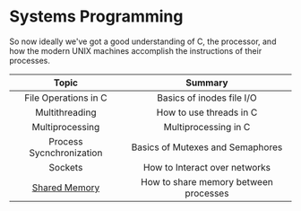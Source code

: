 # Systems Programming 

So now ideally we've got a good understanding of C, the processor, and how the modern UNIX machines accomplish the instructions of their processes. 


| Topic | Summary |  
|:-------------: | :-----:|
| File Operations in C | Basics of inodes file I/O |  
| Multithreading  | How to use threads in C |  
| Multiprocessing  | Multiprocessing in C |
| Process Sycnchronization | Basics of Mutexes and Semaphores |
| Sockets  | How to Interact over networks	|
| [Shared Memory](https://github.com/DavidAwad/Computer-Architecture-for-People-with-Lives/blob/master/Systems-Programming/Shared%20Memory.md) | How to share memory between processes |


